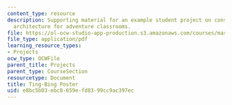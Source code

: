 ```yaml
---
content_type: resource
description: Supporting material for an example student project on constructionist
  architecture for adventure classrooms.
file: https://ol-ocw-studio-app-production.s3.amazonaws.com/courses/mas-714j-technologies-for-creative-learning-fall-2009/e8bc5b03ebc8659efd8399cc9ac397ec_MITMAS_714JF09_proj2_postr.pdf
file_type: application/pdf
learning_resource_types:
- Projects
ocw_type: OCWFile
parent_title: Projects
parent_type: CourseSection
resourcetype: Document
title: Ting-Bing Poster
uid: e8bc5b03-ebc8-659e-fd83-99cc9ac397ec
---
```

